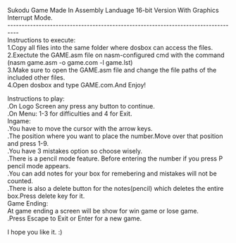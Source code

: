 Sukodu Game Made In Assembly Landuage 16-bit Version With Graphics Interrupt Mode.<br>
----------------------------------------------------------------------------------<br>
Instructions to execute:<br>
1.Copy all files into the same folder where dosbox can access the files.<br>
2.Exectute the GAME.asm file on nasm-configured cmd with the command  (nasm game.asm -o game.com -l game.lst)<br>
3.Make sure to open the GAME.asm file and change the file paths of the included other files.<br>
4.Open dosbox and type GAME.com.And Enjoy!<br>

Instructions to play:<br>
.On Logo Screen any press any button to continue.<br>
.On Menu: 1-3 for difficulties and 4 for Exit.<br>
Ingame:<br>
.You have to move the cursor with the arrow keys.<br>
.The position where you want to place the number.Move over that position and press 1-9.<br>
.You have 3 mistakes option so choose wisely.<br>
.There is a pencil mode feature. Before entering the number if you press P pencil mode appears.<br>
.You can add notes for your box for remebering and mistakes will not be counted.<br>
.There is also a delete button for the notes(pencil) which deletes the entire box.Press delete key for it.<br>
Game Ending:<br>
At game ending a screen will be show for win game or lose game.<br>
.Press Escape to Exit or Enter for a new game.<br>

I hope you like it. :)

